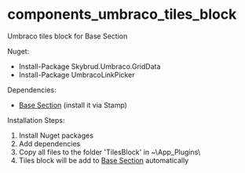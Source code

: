 # components_umbraco_tiles_block
Umbraco tiles block for Base Section 

Nuget:
* Install-Package Skybrud.Umbraco.GridData
* Install-Package UmbracoLinkPicker

Dependencies:
* [Base Section](https://github.com/graphuk/components_umbraco_base_section) (install it via Stamp)

Installation Steps:
1. Install Nuget packages
2. Add dependencies
3. Copy all files to the folder 'TilesBlock' in ~\App_Plugins\
4. Tiles block will be add to [Base Section](https://github.com/graphuk/components_umbraco_base_section) automatically 